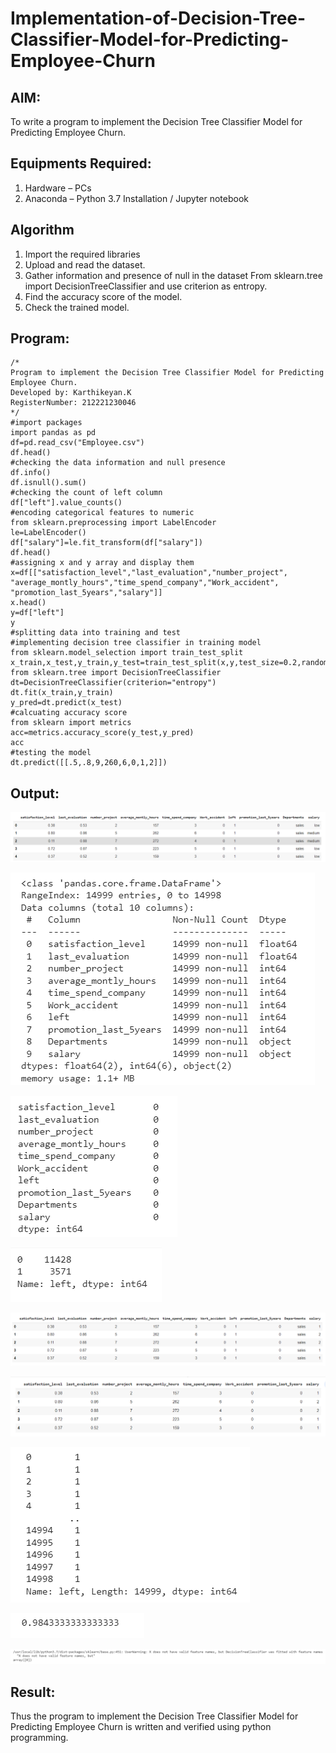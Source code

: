 # Implementation-of-Decision-Tree-Classifier-Model-for-Predicting-Employee-Churn

## AIM:
To write a program to implement the Decision Tree Classifier Model for Predicting Employee Churn.

## Equipments Required:
1. Hardware – PCs
2. Anaconda – Python 3.7 Installation / Jupyter notebook

## Algorithm
1. Import the required libraries
2. Upload and read the dataset.
3. Gather information and presence of null in the dataset
From sklearn.tree import DecisionTreeClassifier and use criterion as entropy.
4. Find the accuracy score of the model.
5. Check the trained model.

## Program:
```
/*
Program to implement the Decision Tree Classifier Model for Predicting Employee Churn.
Developed by: Karthikeyan.K
RegisterNumber: 212221230046
*/
#import packages
import pandas as pd
df=pd.read_csv("Employee.csv")
df.head()
#checking the data information and null presence
df.info()
df.isnull().sum()
#checking the count of left column
df["left"].value_counts()
#encoding categorical features to numeric
from sklearn.preprocessing import LabelEncoder
le=LabelEncoder()
df["salary"]=le.fit_transform(df["salary"])
df.head()
#assigning x and y array and display them
x=df[["satisfaction_level","last_evaluation","number_project",
"average_montly_hours","time_spend_company","Work_accident",
"promotion_last_5years","salary"]]
x.head()
y=df["left"]
y
#splitting data into training and test
#implementing decision tree classifier in training model
from sklearn.model_selection import train_test_split
x_train,x_test,y_train,y_test=train_test_split(x,y,test_size=0.2,random_state=100)
from sklearn.tree import DecisionTreeClassifier
dt=DecisionTreeClassifier(criterion="entropy")
dt.fit(x_train,y_train)
y_pred=dt.predict(x_test)
#calcuating accuracy score
from sklearn import metrics
acc=metrics.accuracy_score(y_test,y_pred)
acc
#testing the model
dt.predict([[.5,.8,9,260,6,0,1,2]])
```

## Output:
![op1](op1.PNG)

![op1](op2.png)

![op1](op3.PNG)

![op1](op4.PNG)

![op1](op5.PNG)

![op1](op6.png)

![op1](op7.PNG)

![op1](op8.PNG)

![op1](op9.PNG)


## Result:
Thus the program to implement the  Decision Tree Classifier Model for Predicting Employee Churn is written and verified using python programming.

